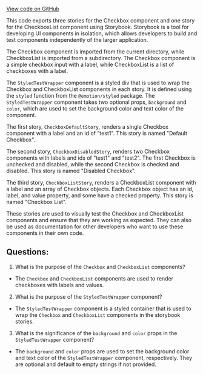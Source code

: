 [View code on GitHub](https://github.com/technologiestiftung/kulturdaten-frontend/blob/master/components/checkbox/story.tsx)

This code exports three stories for the Checkbox component and one story for the CheckboxList component using Storybook. Storybook is a tool for developing UI components in isolation, which allows developers to build and test components independently of the larger application. 

The Checkbox component is imported from the current directory, while CheckboxList is imported from a subdirectory. The Checkbox component is a simple checkbox input with a label, while CheckboxList is a list of checkboxes with a label. 

The `StyledTestWrapper` component is a styled div that is used to wrap the Checkbox and CheckboxList components in each story. It is defined using the `styled` function from the `@emotion/styled` package. The `StyledTestWrapper` component takes two optional props, `background` and `color`, which are used to set the background color and text color of the component. 

The first story, `CheckboxDefaultStory`, renders a single Checkbox component with a label and an id of "test1". This story is named "Default Checkbox". 

The second story, `CheckboxDisabledStory`, renders two Checkbox components with labels and ids of "test1" and "test2". The first Checkbox is unchecked and disabled, while the second Checkbox is checked and disabled. This story is named "Disabled Checkbox". 

The third story, `CheckboxListStory`, renders a CheckboxList component with a label and an array of Checkbox objects. Each Checkbox object has an id, label, and value property, and some have a checked property. This story is named "Checkbox List". 

These stories are used to visually test the Checkbox and CheckboxList components and ensure that they are working as expected. They can also be used as documentation for other developers who want to use these components in their own code.
## Questions: 
 1. What is the purpose of the `Checkbox` and `CheckboxList` components?
- The `Checkbox` and `CheckboxList` components are used to render checkboxes with labels and values.

2. What is the purpose of the `StyledTestWrapper` component?
- The `StyledTestWrapper` component is a styled container that is used to wrap the `Checkbox` and `CheckboxList` components in the storybook stories.

3. What is the significance of the `background` and `color` props in the `StyledTestWrapper` component?
- The `background` and `color` props are used to set the background color and text color of the `StyledTestWrapper` component, respectively. They are optional and default to empty strings if not provided.